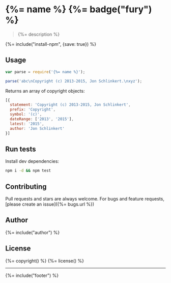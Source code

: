 # {%= name %} {%= badge("fury") %}

> {%= description %}

{%= include("install-npm", {save: true}) %}

## Usage

```js
var parse = require('{%= name %}');

parse('abc\nCopyright (c) 2013-2015, Jon Schlinkert.\nxyz');
```

Returns an array of copyright objects:

```js
[{
  statement: 'Copyright (c) 2013-2015, Jon Schlinkert',
  prefix: 'Copyright',
  symbol: '(c)',
  dateRange: ['2013', '2015'],
  latest: '2015',
  author: 'Jon Schlinkert'
}]
```

## Run tests

Install dev dependencies:

```bash
npm i -d && npm test
```

## Contributing
Pull requests and stars are always welcome. For bugs and feature requests, [please create an issue]({%= bugs.url %})

## Author
{%= include("author") %}

## License
{%= copyright() %}
{%= license() %}

***

{%= include("footer") %}
